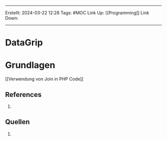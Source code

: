 
--- 
Erstellt: 2024-03-22    12:28 
Tags: #MOC
Link Up: [[Programming]]
Link Down:

--- 
# DataGrip


# Grundlagen
[[Verwendung von Join in PHP Code]]

## References
1. 

## Quellen
1. 